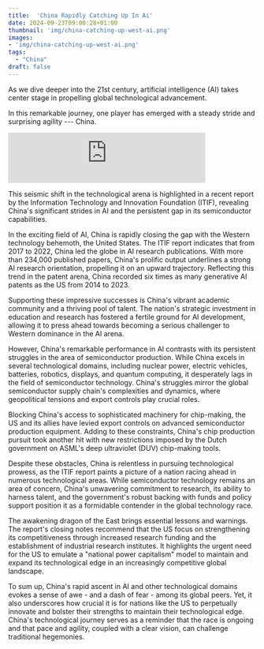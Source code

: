 ```yaml
---
title:  'China Rapidly Catching Up In Ai'
date: 2024-09-23T09:00:28+01:00
thumbnail: 'img/china-catching-up-west-ai.png'
images: 
- 'img/china-catching-up-west-ai.png'
tags:
  - "China"
draft: false
---
```


As we dive deeper into the 21st century, artificial intelligence (AI) takes center stage in propelling global technological advancement. 

<!--more-->

In this remarkable journey, one player has emerged with a steady stride and surprising agility --- China. 

<iframe src="https://podcasters.spotify.com/pod/show/artificial-insights-pod/embed/episodes/China-Closing-Gap-With-West-In-AI-e2oi7vl" height="102px" width="400px" frameborder="0" scrolling="no"></iframe>

This seismic shift in the technological arena is highlighted in a recent report by the Information Technology and Innovation Foundation (ITIF), revealing China's significant strides in AI and the persistent gap in its semiconductor capabilities.

In the exciting field of AI, China is rapidly closing the gap with the Western technology behemoth, the United States. The ITIF report indicates that from 2017 to 2022, China led the globe in AI research publications. With more than 234,000 published papers, China's prolific output underlines a strong AI research orientation, propelling it on an upward trajectory. Reflecting this trend in the patent arena, China recorded six times as many generative AI patents as the US from 2014 to 2023.

Supporting these impressive successes is China's vibrant academic community and a thriving pool of talent. The nation's strategic investment in education and research has fostered a fertile ground for AI development, allowing it to press ahead towards becoming a serious challenger to Western dominance in the AI arena.

However, China's remarkable performance in AI contrasts with its persistent struggles in the area of semiconductor production. While China excels in several technological domains, including nuclear power, electric vehicles, batteries, robotics, displays, and quantum computing, it desperately lags in the field of semiconductor technology. China's struggles mirror the global semiconductor supply chain's complexities and dynamics, where geopolitical tensions and export controls play crucial roles.

Blocking China's access to sophisticated machinery for chip-making, the US and its allies have levied export controls on advanced semiconductor production equipment. Adding to these constraints, China's chip production pursuit took another hit with new restrictions imposed by the Dutch government on ASML's deep ultraviolet (DUV) chip-making tools.

Despite these obstacles, China is relentless in pursuing technological prowess, as the ITIF report paints a picture of a nation racing ahead in numerous technological areas. While semiconductor technology remains an area of concern, China's unwavering commitment to research, its ability to harness talent, and the government's robust backing with funds and policy support position it as a formidable contender in the global technology race.

The awakening dragon of the East brings essential lessons and warnings. The report's closing notes recommend that the US focus on strengthening its competitiveness through increased research funding and the establishment of industrial research institutes. It highlights the urgent need for the US to emulate a "national power capitalism" model to maintain and expand its technological edge in an increasingly competitive global landscape.

To sum up, China's rapid ascent in AI and other technological domains evokes a sense of awe - and a dash of fear - among its global peers. Yet, it also underscores how crucial it is for nations like the US to perpetually innovate and bolster their strengths to maintain their technological edge. China's technological journey serves as a reminder that the race is ongoing and that pace and agility, coupled with a clear vision, can challenge traditional hegemonies.